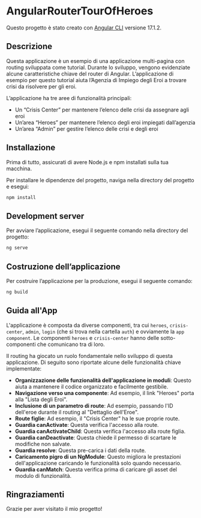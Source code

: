 # AngularRouterTourOfHeroes

Questo progetto è stato creato con [Angular CLI](https://github.com/angular/angular-cli) versione 17.1.2.

## Descrizione

Questa applicazione è un esempio di una applicazione multi-pagina con routing sviluppata come tutorial. Durante lo sviluppo, vengono evidenziate alcune caratteristiche chiave del router di Angular.
L’applicazione di esempio per questo tutorial aiuta l’Agenzia di Impiego degli Eroi a trovare crisi da risolvere per gli eroi.

L’applicazione ha tre aree di funzionalità principali:

- Un “Crisis Center” per mantenere l’elenco delle crisi da assegnare agli eroi
- Un’area “Heroes” per mantenere l’elenco degli eroi impiegati dall’agenzia
- Un’area “Admin” per gestire l’elenco delle crisi e degli eroi

## Installazione

Prima di tutto, assicurati di avere Node.js e npm installati sulla tua macchina. 

Per installare le dipendenze del progetto, naviga nella directory del progetto e esegui:

```bash
npm install
```

## Development server

Per avviare l’applicazione, esegui il seguente comando nella directory del progetto: 

```bash
ng serve
```

## Costruzione dell’applicazione
Per costruire l’applicazione per la produzione, esegui il seguente comando:
```bash
ng build
```

## Guida all'App
L'applicazione è composta da diverse componenti, tra cui `heroes`, `crisis-center`, `admin`, `login` (che si trova nella cartella `auth`) e ovviamente la `app component`. Le componenti `heroes` e `crisis-center` hanno delle sotto-componenti che comunicano tra di loro.

Il routing ha giocato un ruolo fondamentale nello sviluppo di questa applicazione. Di seguito sono riportate alcune delle funzionalità chiave implementate:

- **Organizzazione delle funzionalità dell'applicazione in moduli**: Questo aiuta a mantenere il codice organizzato e facilmente gestibile.
- **Navigazione verso una componente**: Ad esempio, il link "Heroes" porta alla "Lista degli Eroi".
- **Inclusione di un parametro di route**: Ad esempio, passando l'ID dell'eroe durante il routing al "Dettaglio dell'Eroe".
- **Route figlie**: Ad esempio, il "Crisis Center" ha le sue proprie route.
- **Guardia canActivate**: Questa verifica l'accesso alla route.
- **Guardia canActivateChild**: Questa verifica l'accesso alla route figlia.
- **Guardia canDeactivate**: Questa chiede il permesso di scartare le modifiche non salvate.
- **Guardia resolve**: Questa pre-carica i dati della route.
- **Caricamento pigro di un NgModule**: Questo migliora le prestazioni dell'applicazione caricando le funzionalità solo quando necessario.
- **Guardia canMatch**: Questa verifica prima di caricare gli asset del modulo di funzionalità.

## Ringraziamenti
Grazie per aver visitato il mio progetto!